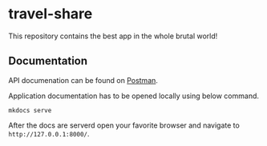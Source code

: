 # travel-share

This repository contains the best app in the whole brutal world!

## Documentation

API documenation can be found on [Postman](https://documenter.getpostman.com/view/10289442/TW6uopDF).

Application documentation has to be opened locally using below command.

```
mkdocs serve
```

After the docs are serverd open your favorite browser and navigate to `http://127.0.0.1:8000/`.
